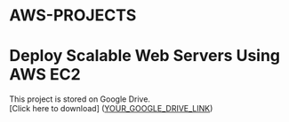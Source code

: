 # AWS-PROJECTS
# Deploy Scalable Web Servers Using AWS EC2 
This project is stored on Google Drive.  
[Click here to download]
([YOUR_GOOGLE_DRIVE_LINK](https://docs.google.com/document/d/1KTsyWl1_V0aMNf1hOxy2UKnY4hto_Hzc/edit?usp=drive_link&ouid=112798765661190013809&rtpof=true&sd=true))  

